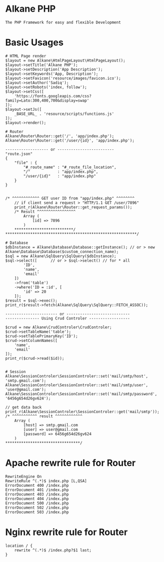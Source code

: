 # Alkane PHP
    The PHP Framework for easy and flexible Development

# Basic Usages

    # HTML Page render
    $layout = new Alkane\HtmlPageLayout\HtmlPageLayout();
    $layout->setTitle('Alkane PHP');
    $layout->setDescription('App Description');
    $layout->setKeywords('App, Description');
    $layout->setFavicon('resource/images/favicon.ico');
    $layout->setAuthor('Sadiq');
    $layout->setRobots('index, follow');
    $layout->setCss([
        'https://fonts.googleapis.com/css?family=Lato:300,400,700&display=swap'
    ]);
    $layout->setJs([
        _BASE_URL_ . 'resource/scripts/functions.js'
    ]);
    $layout->render();

    # Router
    Alkane\Router\Router::get('/', 'app/index.php');
    Alkane\Router\Router::get('/user/{id}', 'app/index.php');

    ------------------- or -------------------------
    "route.json"
    {
        "file" : {
            "#_route_name" : "#_route_file_location",
            "/"            : "app/index.php",
            "/user/{id}"   : "app/index.php"
        }
    }


    /* ^^^^^^^^^^^^ GET user ID from "app/index.php" ^^^^^^^^
        // if client send a request > "HTTP/1.1 GET /user/7896"
        print_r(Alkane\Router\Router::get_request_params());
        /* Result ^^^^^^^^^^^^^^^^^
            Array (
                [id] => 7896
            )
        **************************/
    **********************************************************/

    # Database
    $dbInstance = Alkane\Database\Database::getInstance(); // or > new Alkane\Database\Database($custom_connection_name);
    $sql = new Alkane\SqlQuery\SqlQuery($dbInstance);
    $sql->select([      // or > $sql->select() // for * all
            'ID',
            'name',
            'email'
        ])
        ->from('table')
        ->where('ID = :id', [
            'id' => 20
        ]);
    $result = $sql->exec();
    print_r($result->fetch(Alkane\SqlQuery\SqlQuery::FETCH_ASSOC));

    ----------------------- or ----------------------------
    --------------- Using Crud Controler ------------------

    $crud = new Alkane\CrudControler\CrudControler;
    $crud->setTableName('table');
    $crud->setTablePrimaryKey('ID');
    $crud->setColumnNames([
        'name',
        'email'
    ]);
    print_r($crud->read($id));


    # Session
    Alkane\SessionControler\SessionControler::set('mail/smtp/host', 'smtp.gmail.com');
    Alkane\SessionControler\SessionControler::set('mail/smtp/user', 'user@gmail.com');
    Alkane\SessionControler\SessionControler::set('mail/smtp/password', '6456g654d26gv624');

    // get data back
    print_r(Alkane\SessionControler\SessionControler::get('mail/smtp'));
    /* ^^^^^^^^^^^ result ^^^^^^^^^^^^
        Array (
            [host] => smtp.gmail.com
            [user] => user@gmail.com
            [password] => 6456g654d26gv624
        )
    *********************************/


# Apache rewrite rule for Router
    RewriteEngine On
    RewriteRule ^(.*)$ index.php [L,QSA]
    ErrorDocument 400 /index.php
    ErrorDocument 401 /index.php
    ErrorDocument 403 /index.php
    ErrorDocument 404 /index.php
    ErrorDocument 500 /index.php
    ErrorDocument 502 /index.php
    ErrorDocument 503 /index.php


# Nginx rewrite rule for Router
    location / {
        rewrite ^(.*)$ /index.php?$1 last;   
    }

